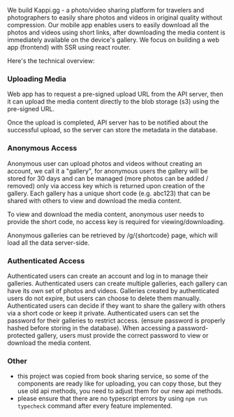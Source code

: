 We build Kappi.gg - a photo/video sharing platform for travelers and photographers to easily share photos and videos in original quality without compression.
Our mobile app enables users to easily download all the photos and videos using short links, after downloading the media content is immediately available on the device's gallery.
We focus on building a web app (frontend) with SSR using react router.

Here's the technical overview:

### Uploading Media

Web app has to request a pre-signed upload URL from the API server, then it can upload the media content directly to the blob storage (s3) using the pre-signed URL.

Once the upload is completed, API server has to be notified about the successful upload, so the server can store the metadata in the database. 

### Anonymous Access

Anonymous user can upload photos and videos without creating an account, we call it a "gallery", for anonymous users the gallery will be stored for 30 days and can be managed (more photos can be added / removed) only via access key which is returned upon creation of the gallery.
Each gallery has a unique short code (e.g. abc123) that can be shared with others to view and download the media content.

To view and download the media content, anonymous user needs to provide the short code, no access key is required for viewing/downloading.

Anonymous galleries can be retrieved by /g/{shortcode} page, which will load all the data server-side.

### Authenticated Access

Authenticated users can create an account and log in to manage their galleries.
Authenticated users can create multiple galleries, each gallery can have its own set of photos and videos.
Galleries created by authenticated users do not expire, but users can choose to delete them manually.
Authenticated users can decide if they want to share the gallery with others via a short code or keep it private.
Authenticated users can set the password for their galleries to restrict access. (ensure password is properly hashed before storing in the database).
When accessing a password-protected gallery, users must provide the correct password to view or download the media content.

### Other

- this project was copied from book sharing service, so some of the components are ready like for uploading, you can copy those, but they use old api methods, you need to adjust them for our new api methods.
- please ensure that there are no typescript errors by using `npm run typecheck` command after every feature implemented.